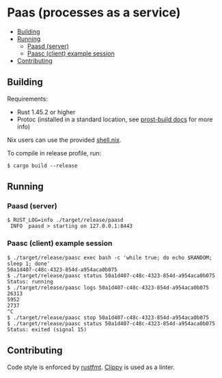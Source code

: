 # Paas (processes as a service)

<!-- vim-markdown-toc GFM -->

* [Building](#building)
* [Running](#running)
    * [Paasd (server)](#paasd-server)
    * [Paasc (client) example session](#paasc-client-example-session)
* [Contributing](#contributing)

<!-- vim-markdown-toc -->

## Building

Requirements: 
* Rust 1.45.2 or higher
* Protoc (installed in a standard location, see [prost-build docs](https://docs.rs/prost-build/0.7.0/prost_build/#sourcing-protoc) for more info)

Nix users can use the provided [shell.nix](/shell.nix).

To compile in release profile, run:

```console
$ cargo build --release
```

## Running 

### Paasd (server)

```console
$ RUST_LOG=info ./target/release/paasd
 INFO  paasd > starting on 127.0.0.1:8443
```

### Paasc (client) example session
```console
$ ./target/release/paasc exec bash -c 'while true; do echo $RANDOM; sleep 1; done'
50a1d407-c48c-4323-854d-a954aca0b075
$ ./target/release/paasc status 50a1d407-c48c-4323-854d-a954aca0b075
Status: running
$ ./target/release/paasc logs 50a1d407-c48c-4323-854d-a954aca0b075 
26313
5952
2737
^C
$ ./target/release/paasc stop 50a1d407-c48c-4323-854d-a954aca0b075
$ ./target/release/paasc status 50a1d407-c48c-4323-854d-a954aca0b075
Status: exited (signal 15)
```

## Contributing

Code style is enforced by [rustfmt](https://github.com/rust-lang/rustfmt).
[Clippy](https://github.com/rust-lang/rust-clippy) is used as a linter.
